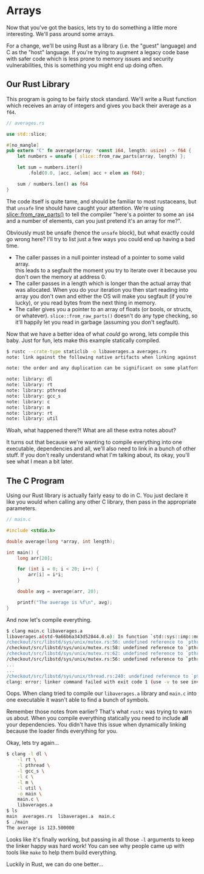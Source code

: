 # Arrays 

Now that you've got the basics, lets try to do something a little more 
interesting. We'll pass around some arrays.

For a change, we'll be using Rust as a library (i.e. the "guest" language) and 
C as the "host" language. If you're trying to augment a legacy code base with 
safer code which is less prone to memory issues and security vulnerabilities, 
this is something you might end up doing often.


## Our Rust Library

This program is going to be fairly stock standard. We'll write a Rust function 
which receives an array of integers and gives you back their average as a `f64`.

```rust
// averages.rs

use std::slice;

#[no_mangle]
pub extern "C" fn average(array: *const i64, length: usize) -> f64 {
    let numbers = unsafe { slice::from_raw_parts(array, length) };

    let sum = numbers.iter()
        .fold(0.0, |acc, &elem| acc + elem as f64);

    sum / numbers.len() as f64
}
```

The code itself is quite tame, and should be familiar to most rustaceans, but
that `unsafe` line should have caught your attention. We're using 
[slice::from_raw_parts()][from-raw-parts] to tell the compiler "here's a pointer
to some an `i64` and a number of elements, can you just pretend it's an array 
for me?". 

Obviously must be unsafe (hence the `unsafe` block), but what exactly could go
wrong here? I'll try to list just a few ways you could end up having a bad 
time.

* The caller passes in a null pointer instead of a pointer to some valid array.  
  this leads to a segfault the moment you try to iterate over it because you
  don't own the memory at address 0.
* The caller passes in a length which is longer than the actual array that was 
  allocated. When you do your iteration you then start reading into array you
  don't own and either the OS will make you segfault (if you're lucky), or you
  read bytes from the next thing in memory.
* The caller gives you a pointer to an array of floats (or bools, or structs, 
  or whatever). `slice::from_raw_parts()` doesn't do any type checking, so it'll
  happily let you read in garbage (assuming you don't segfault).


Now that we have a better idea of what *could* go wrong, lets compile this baby.
Just for fun, lets make this example statically compiled.

```bash
$ rustc --crate-type staticlib -o libaverages.a averages.rs
note: link against the following native artifacts when linking against this static library

note: the order and any duplication can be significant on some platforms, and so may need to be preserved

note: library: dl
note: library: rt
note: library: pthread
note: library: gcc_s
note: library: c
note: library: m
note: library: rt
note: library: util
```

Woah, what happened there?! What are all these extra notes about?

It turns out that because we're wanting to compile everything into one 
executable, dependencies and all, we'll also need to link in a bunch of other 
stuff. If you don't really understand what I'm talking about, its okay, you'll
see what I mean a bit later.


## The C Program

Using our Rust library is actually fairly easy to do in C. You just declare it
like you would when calling any other C library, then pass in the appropriate
parameters.

```c
// main.c

#include <stdio.h>

double average(long *array, int length);

int main() {
    long arr[20];

    for (int i = 0; i < 20; i++) {
        arr[i] = i*i;
    }

    double avg = average(arr, 20);

    printf("The average is %f\n", avg);
}
```

And now let's compile everything.

```bash
$ clang main.c libaverages.a
libaverages.a(std-9a66b6a343d52844.0.o): In function `std::sys::imp::mutex::{{impl}}::init':
/checkout/src/libstd/sys/unix/mutex.rs:56: undefined reference to `pthread_mutexattr_init'
/checkout/src/libstd/sys/unix/mutex.rs:58: undefined reference to `pthread_mutexattr_settype'
/checkout/src/libstd/sys/unix/mutex.rs:62: undefined reference to `pthread_mutexattr_destroy'
/checkout/src/libstd/sys/unix/mutex.rs:56: undefined reference to `pthread_mutexattr_init'
...
...
/checkout/src/libstd/sys/unix/thread.rs:240: undefined reference to `pthread_attr_getstack'
clang: error: linker command failed with exit code 1 (use -v to see invocation)
```

Oops. When clang tried to compile our `libaverages.a` library and `main.c` into 
one executable it wasn't able to find a bunch of symbols. 

Remember those notes from earlier? That's what `rustc` was trying to warn us 
about. When you compile everything statically you need to include **all** your 
dependencies. You didn't have this issue when dynamically linking because the 
loader finds everything for you.

Okay, lets try again...

```bash
$ clang -l dl \
    -l rt \
    -l pthread \
    -l gcc_s \
    -l c \
    -l m \
    -l util \
    -o main \
    main.c \
    libaverages.a
$ ls 
main  averages.rs  libaverages.a  main.c  
$ ./main
The average is 123.500000
```

Looks like it's finally working, but passing in all those `-l` arguments to 
keep the linker happy was hard work! You can see why people came up with tools
like `make` to help them build everything. 

Luckily in Rust, we can do one better...



[from-raw-parts]: https://doc.rust-lang.org/nightly/std/slice/fn.from_raw_parts.html

